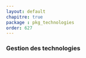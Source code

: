 ```yaml
---
layout: default
chapitre: true
package : pkg_technologies
order: 627
---
```


### Gestion des technologies

<!-- TODO backend-1 : Gestion des technologies -->